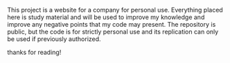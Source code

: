 This project is a website for a company for personal use. Everything placed here is study material and will be used to improve my knowledge and improve any negative points that my code may present. The repository is public, but the code is for strictly personal use and its replication can only be used if previously authorized.

thanks for reading!
